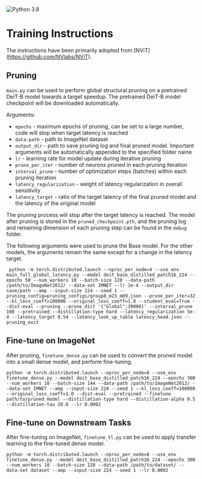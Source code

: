 ![Python 3.8](https://img.shields.io/badge/python-3.8-green.svg)

# Training Instructions

The instructions have been primarily adopted from [NViT] (https://github.com/NVlabs/NViT).

## Pruning

`main.py` can be used to perform global structural pruning on a pretrained DeiT-B model towards a target speedup. The pretrained DeiT-B model checkpoint will be downloaded automatically.

Arguments:

- `epochs` - maximum epochs of pruning, can be set to a large number, code will stop when target latency is reached
- `data-path` - path to ImageNet dataset
- `output_dir` - path to save pruning log and final pruned model. Important arguments will be automatically appended to the specified folder name
- `lr` - learning rate for model update during iterative pruning
- `prune_per_iter` - number of neurons pruned in each pruning iteration
- `interval_prune` - number of optimization steps (batches) within each pruning iteration
- `latency_regularization` - weight of latency regularization in overall sensitivity 
- `latency_target` - ratio of the target latency of the final pruned model and the latency of the original model

The pruning process will stop after the target latency is reached. The model after pruning is stored in the `pruned_checkpoint.pth`, and the pruning log and remaining dimension of each pruning step can be found in the `debug` folder.

The following arguments were used to prune the Base model. For the other models, the arguments remain the same except for a change in the latency target.

```
 python -m torch.distributed.launch --nproc_per_node=4 --use_env main_full_global_latency.py --model deit_base_distilled_patch16_224 --epochs 50 --num_workers 10 --batch-size 128 --data-path /path/to/ImageNet2012/ --data-set IMNET --lr 1e-4 --output_dir save/path --amp --input-size 224 --seed 1 --pruning_config=pruning_configs/group8_m23_m09.json --prune_per_iter=32 --kl_loss_coeff=100000 --original_loss_coeff=1.0 --student_eval=True --dist-eval --pruning --prune_dict '{"Global":39000}' --interval_prune 100 --pretrained --distillation-type hard --latency_regularization 5e-4 --latency_target 0.54 --latency_look_up_table latency_head.json --pruning_exit
```

## Fine-tune on ImageNet

After pruning, `finetune_dense.py` can be used to convert the pruned model into a small dense model, and perform fine-tuning.

```
python -m torch.distributed.launch --nproc_per_node=8 --use_env finetune_dense.py --model deit_base_distilled_patch16_224 --epochs 300 --num_workers 10 --batch-size 144 --data-path /path/to/ImageNet2012/ --data-set IMNET --amp --input-size 224 --seed 1 --kl_loss_coeff=100000 --original_loss_coeff=1.0 --dist-eval --pretrained --finetune path/to/pruned_model --distillation-type hard --distillation-alpha 0.5 --distillation-tau 20.0 --lr 0.0002
```

## Fine-tune on Downstream Tasks

After fine-tuning on ImageNet, `finetune_tl.py` can be used to apply transfer learning to the fine-tuned dense model.

```
python -m torch.distributed.launch --nproc_per_node=8 --use_env finetune_dense.py --model deit_base_distilled_patch16_224 --epochs 300 --num_workers 10 --batch-size 128 --data-path /path/to/dataset/ --data-set dataset --amp --input-size 224 --seed 1 --lr 0.0002
```
